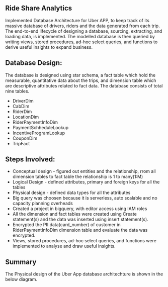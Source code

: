 ## Ride Share Analytics

Implemented Database Architecture for Uber APP, to keep track of its massive database of drivers, riders and the data generated from each trip. The end-to-end lifecycle of designing a database, sourcing, extracting, and loading data, is implemented. The modelled database is then queried by writing views, stored procedures, ad-hoc select queries, and functions to derive useful insights to expand business.

## Database Design:

The database is designed using star schema, a fact table which hold the measurable, quantitative data about the trips, and dimension table which are 
descriptive attributes related to fact data. The database consists of total nine tables.

- DriverDim
- CabDim 
- RiderDim
- LocationDim
- RiderPaymentInfoDim
- PaymentSchheduleLookup
- IncentiveProgramLookup
- CouponDim
- TripFact

## Steps Involved:

- Conceptual design  - figured out entities and the relationship, rrom all dimension tables to fact table the relationship is 1 to many(1:M)
- Logical Design     - defined attributes, primary and foreign keys for all the tables
- Physical design    - defined data types for all the attributes 
- Big query was choosen because it is serverless, auto scalable and no capacity planning overheads
- Created a project in bigquery, with editor access using IAM roles
- All the dimension and fact tables were created using Create statement(s) and the data was inserted using insert statement(s).
- Encrypted the PII data(card_number) of customer in RiderPaymentInfoDim dimension table and evaluate the data was encrypted.
- Views, stored procedures, ad-hoc select queries, and functions were implemented to analyse and draw useful insights.

## Summary

The Physical design of the Uber App database architechture is shown in the below diagram.




